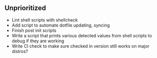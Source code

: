 ## Unprioritized
- Lint shell scripts with shellcheck
- Add script to automate dotfile updating, syncing
- Finish post init scripts
- Write a script that prints various detected values from shell scripts to debug if they are working
- Write CI check to make sure checked in version still works on major distros?
